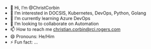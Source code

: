 - 👋 Hi, I’m @ChristCorbin
- 👀 I’m interested in DOCSIS, Kubernetes, DevOps, Python, Golang
- 🌱 I’m currently learning Azure DevOps
- 💞️ I’m looking to collaborate on Automation
- 📫 How to reach me christian.corbin@rci.rogers.com
- 😄 Pronouns: He/Him
- ⚡ Fun fact: ...

<!---
ChristCorbin/ChristCorbin is a ✨ special ✨ repository because its `README.md` (this file) appears on your GitHub profile.
You can click the Preview link to take a look at your changes.
--->
